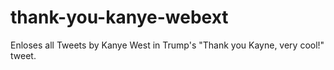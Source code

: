 # thank-you-kanye-webext
Enloses all Tweets by Kanye West in Trump's "Thank you Kayne, very cool!" tweet.

